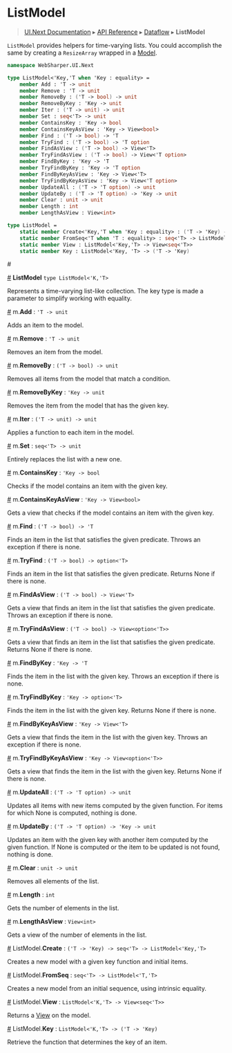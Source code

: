 # ListModel
> [UI.Next Documentation](UINext.md) ▸ [API Reference](UINext-API.md) ▸ [Dataflow](UINext-Dataflow.md) ▸ **ListModel**

`ListModel` provides helpers for time-varying lists.
You could accomplish the same by creating a `ResizeArray`
wrapped in a [Model](UINext-Model.md).

```fsharp
namespace WebSharper.UI.Next

type ListModel<'Key,'T when 'Key : equality> =
    member Add : 'T -> unit
    member Remove : 'T -> unit
    member RemoveBy : ('T -> bool) -> unit
    member RemoveByKey : 'Key -> unit
    member Iter : ('T -> unit) -> unit
    member Set : seq<'T> -> unit
    member ContainsKey : 'Key -> bool
    member ContainsKeyAsView : 'Key -> View<bool>
    member Find : ('T -> bool) -> 'T
    member TryFind : ('T -> bool) -> 'T option
    member FindAsView : ('T -> bool) -> View<'T>
    member TryFindAsView : ('T -> bool) -> View<'T option>
    member FindByKey : 'Key -> 'T
    member TryFindByKey : 'Key -> 'T option
    member FindByKeyAsView : 'Key -> View<'T>
    member TryFindByKeyAsView : 'Key -> View<'T option>
    member UpdateAll : ('T -> 'T option) -> unit
    member UpdateBy : ('T -> 'T option) -> 'Key -> unit
    member Clear : unit -> unit
    member Length : int
    member LengthAsView : View<int>

type ListModel =
    static member Create<'Key,'T when 'Key : equality> : ('T -> 'Key) -> seq<'T> -> ListModel<'Key,'T>
    static member FromSeq<'T when 'T : equality> : seq<'T> -> ListModel<'T,'T>
    static member View : ListModel<'Key,'T> -> View<seq<'T>>
    static member Key : ListModel<'Key, 'T> -> ('T -> 'Key)
```

<a name="ListModel">#</a>

[#](#ListModel) **ListModel** `type ListModel<'K,'T>`

Represents a time-varying list-like collection.  The key type is made a parameter
to simplify working with equality.

<a name="Add"></a>

[#](#Add) m.**Add** : `'T -> unit`

Adds an item to the model.

<a name="Remove"></a>

[#](#Remove) m.**Remove** : `'T -> unit`

Removes an item from the model.

<a name="RemoveBy"></a>

[#](#RemoveBy) m.**RemoveBy** : `('T -> bool) -> unit`

Removes all items from the model that match a condition.

<a name="RemoveByKey"></a>

[#](#RemoveByKey) m.**RemoveByKey** : `'Key -> unit`

Removes the item from the model that has the given key.

<a name="Iter"></a>

[#](#Iter) m.**Iter** : `('T -> unit) -> unit`

Applies a function to each item in the model.

<a name="Set"></a>

[#](#Set) m.**Set** : `seq<'T> -> unit`

Entirely replaces the list with a new one.

<a name="ContainsKey"></a>

[#](#ContainsKey) m.**ContainsKey** : `'Key -> bool`

Checks if the model contains an item with the given key.

<a name="ContainsKeyAsView"></a>

[#](#ContainsKeyAsView) m.**ContainsKeyAsView** : `'Key -> View<bool>`

Gets a view that checks if the model contains an item with the given key.

<a name="Find"></a>

[#](#Find) m.**Find** : `('T -> bool) -> 'T`

Finds an item in the list that satisfies the given predicate. Throws an exception if there is none.

<a name="TryFind"></a>

[#](#TryFind) m.**TryFind** : `('T -> bool) -> option<'T>`

Finds an item in the list that satisfies the given predicate. Returns None if there is none.

<a name="FindAsView"></a>

[#](#FindAsView) m.**FindAsView** : `('T -> bool) -> View<'T>`

Gets a view that finds an item in the list that satisfies the given predicate. Throws an exception if there is none.

<a name="TryFindAsView"></a>

[#](#TryFindAsView) m.**TryFindAsView** : `('T -> bool) -> View<option<'T>>`

Gets a view that finds an item in the list that satisfies the given predicate. Returns None if there is none.

<a name="FindByKey"></a>

[#](#FindByKey) m.**FindByKey** : `'Key -> 'T`

Finds the item in the list with the given key. Throws an exception if there is none.

<a name="TryFindByKey"></a>

[#](#TryFindByKey) m.**TryFindByKey** : `'Key -> option<'T>`

Finds the item in the list with the given key. Returns None if there is none.

<a name="FindByKeyAsView"></a>

[#](#FindByKeyAsView) m.**FindByKeyAsView** : `'Key -> View<'T>`

Gets a view that finds the item in the list with the given key. Throws an exception if there is none.

<a name="TryFindByKeyAsView"></a>

[#](#TryFindByKeyAsView) m.**TryFindByKeyAsView** : `'Key -> View<option<'T>>`

Gets a view that finds the item in the list with the given key. Returns None if there is none.

<a name="UpdateAll"></a>

[#](#UpdateAll) m.**UpdateAll** : `('T -> 'T option) -> unit`

Updates all items with new items computed by the given function.
For items for which None is computed, nothing is done.

<a name="UpdateBy"></a>

[#](#UpdateBy) m.**UpdateBy** : `('T -> 'T option) -> 'Key -> unit`

Updates an item with the given key with another item computed by the given function.
If None is computed or the item to be updated is not found, nothing is done.

<a name="Clear"></a>

[#](#Clear) m.**Clear** : `unit -> unit`

Removes all elements of the list.

<a name="Length"></a>

[#](#Length) m.**Length** : `int`

Gets the number of elements in the list.

<a name="LengthAsView"></a>

[#](#LengthAsView) m.**LengthAsView** : `View<int>`

Gets a view of the number of elements in the list.

<a name="Create"></a>

[#](#Create) ListModel.**Create** : `('T -> 'Key) -> seq<'T> -> ListModel<'Key,'T>`

Creates a new model with a given key function and initial items.

<a name="FromSeq"></a>

[#](#FromSeq) ListModel.**FromSeq** : `seq<'T> -> ListModel<'T,'T>`

Creates a new model from an initial sequence, using intrinsic equality.

<a name="View"></a>

[#](#View) ListModel.**View** : `ListModel<'K,'T> -> View<seq<'T>>`

Returns a [View](UINext-View.md) on the model.

<a name="Key"></a>

[#](#Key) ListModel.**Key** : `ListModel<'K,'T> -> ('T -> 'Key)`

Retrieve the function that determines the key of an item.
